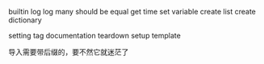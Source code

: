builtin
    log
    log many
    should be equal
    get time
    set variable
    create list
    create dictionary
    


setting
    tag
    documentation
    teardown
    setup
    template

导入需要带后缀的，要不然它就迷茫了